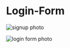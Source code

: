 # Login-Form

![signup photo](https://user-images.githubusercontent.com/114645429/193755409-30876d23-528f-4479-8be1-2a7ff11bfc92.png)

![login form photo](https://user-images.githubusercontent.com/114645429/193755455-fe9c1580-27ed-45eb-93e6-80d7dfc25ba4.png)
